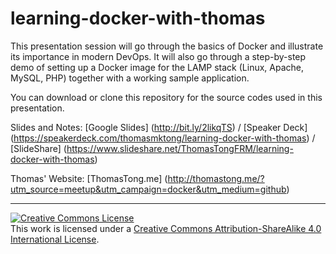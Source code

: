 # learning-docker-with-thomas

This presentation session will go through the basics of Docker and illustrate its importance in modern DevOps. It will also go through a step-by-step demo of setting up a Docker image for the LAMP stack (Linux, Apache, MySQL, PHP) together with a working sample application.

You can download or clone this repository for the source codes used in this presentation.

Slides and Notes: [Google Slides] (http://bit.ly/2likqTS) / [Speaker Deck] (https://speakerdeck.com/thomasmktong/learning-docker-with-thomas) / [SlideShare] (https://www.slideshare.net/ThomasTongFRM/learning-docker-with-thomas)

Thomas' Website: [ThomasTong.me] (http://thomastong.me/?utm_source=meetup&utm_campaign=docker&utm_medium=github)

<hr />
<a rel="license" href="http://creativecommons.org/licenses/by-sa/4.0/"><img alt="Creative Commons License" style="border-width:0" src="https://i.creativecommons.org/l/by-sa/4.0/88x31.png" /></a><br />This work is licensed under a <a rel="license" href="http://creativecommons.org/licenses/by-sa/4.0/">Creative Commons Attribution-ShareAlike 4.0 International License</a>.
